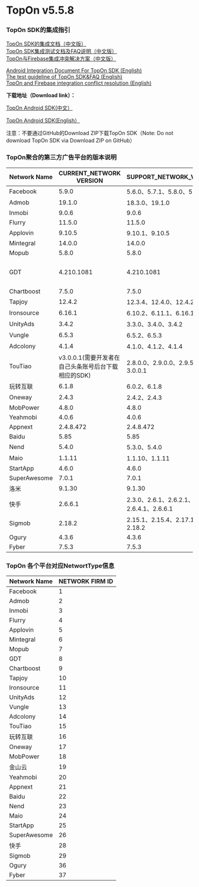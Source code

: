 # TopOn v5.5.8

<h3>TopOn SDK的集成指引</h3>

[TopOn SDK的集成文档（中文版）](zh/Android_TopOn_SDK_集成文档.md)<br>
[TopOn SDK集成测试文档及FAQ说明（中文版）](zh/TopOnSDK集成测试及FAQ说明.md)<br>
[TopOn与Firebase集成冲突解决方案（中文版）](zh/TopOn与Firebase集成冲突解决方案.md)

[Android Integration Document For TopOn SDK (English)](en/Android_Integration_Document_For_TopOn_SDK.md)<br>
[The test guideline of TopOn SDK&FAQ (English)](en/The_test_guideline_of_TopOn_SDK&FAQ.md)<br>
[TopOn and Firebase integration conflict resolution (English)](en/TopOn_and_Firebase_integration_conflict_resolution.md)<br>

**下载地址（Download link）：**<br>

<a href="https://docs.toponad.com/#/zh-cn/android/download/package" target="_blank">TopOn Android SDK(中文）</a>

<a href="https://docs.toponad.com/#/en-us/android/download/package" target="_blank">TopOn Android SDK(English）</a>

注意：不要通过GitHub的Download ZIP下载TopOn SDK（Note: Do not download TopOn SDK via Download ZIP on GitHub）

<h3>TopOn聚合的第三方广告平台的版本说明</h3>

| Network Name| CURRENT_NETWORK VERSION| SUPPORT_NETWORK_VERSION | P.S. |
|---|---|---|---|
|Facebook | 5.9.0| 5.6.0、5.7.1、5.8.0、5.9.0 |   |
|Admob | 19.1.0 | 18.3.0、19.1.0 |   |
|Inmobi | 9.0.6 |  9.0.6 |   |
|Flurry| 11.5.0 | 11.5.0 |   |
|Applovin| 9.10.5 | 9.10.1、9.10.5 |   |
|Mintegral | 14.0.0 | 14.0.0 |   |
|Mopub | 5.8.0 | 5.8.0 |   |
|GDT | 4.210.1081 | 4.210.1081 | 广点通/Tencent/腾讯 |
|Chartboost | 7.5.0 | 7.5.0 |   | 
|Tapjoy | 12.4.2 | 12.3.4、12.4.0、12.4.2 |   |
|Ironsource | 6.16.1 | 6.10.2、6.11.1、6.16.1 |   |
|UnityAds | 3.4.2 | 3.3.0、3.4.0、3.4.2 |   |
|Vungle | 6.5.3 | 6.5.2、6.5.3 |   |
|Adcolony | 4.1.4 | 4.1.0、4.1.2、4.1.4 |   |
|TouTiao| v3.0.0.1(需要开发者在自己头条账号后台下载相应的SDK) | 2.8.0.0、2.9.0.0、2.9.5.3、3.0.0.1 | 头条/穿山甲 |
|玩转互联 | 6.1.8 | 6.0.2、6.1.8 |   |
|Oneway| 2.4.3 | 2.4.2、2.4.3 |   |
|MobPower | 4.8.0 | 4.8.0 |   |
|Yeahmobi| 4.0.6 | 4.0.6 |   |
|Appnext| 2.4.8.472 | 2.4.8.472 |   |
|Baidu| 5.85 | 5.85 |   |
|Nend| 5.4.0 | 5.3.0、5.4.0 |   |
|Maio| 1.1.11 | 1.1.10、1.1.11 |   |
|StartApp| 4.6.0 | 4.6.0 |   |
|SuperAwesome| 7.0.1 | 7.0.1 |   |
|洛米| 9.1.30 | 9.1.30 |   |
|快手| 2.6.6.1 | 2.3.0、2.6.1、2.6.2.1、2.6.4.1、2.6.6.1 |   |
|Sigmob| 2.18.2 | 2.15.1、2.15.4、2.17.1、2.18.2 |   |
|Ogury| 4.3.6 | 4.3.6 |   |
|Fyber| 7.5.3 | 7.5.3 |   |

<h3>TopOn 各个平台对应NetwortType信息</h3>

| Network Name| NETWORK FIRM ID|
|---|---|
|Facebook | 1 |
|Admob | 2 |
|Inmobi | 3 | 
|Flurry| 4 | 
|Applovin| 5 | 
|Mintegral | 6 |
|Mopub | 7 |
|GDT | 8|
|Chartboost | 9| 
|Tapjoy | 10 |
|Ironsource | 11|
|UnityAds | 12 |
|Vungle | 13 | 
|Adcolony | 14 | 
|TouTiao|15|
|玩转互联 | 16 |
|Oneway|17|
|MobPower | 18 |
|金山云 | 19 |
|Yeahmobi|20|
|Appnext|21|
|Baidu|22|
|Nend|23|
|Maio|24|
|StartApp |25|
|SuperAwesome |26|
|快手|28|
|Sigmob |29|
|Ogury |36|
|Fyber |37|




